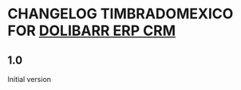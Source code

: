 # CHANGELOG TIMBRADOMEXICO FOR [DOLIBARR ERP CRM](https://www.dolibarr.org)

## 1.0

Initial version
